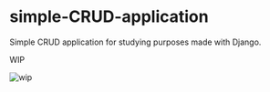 # simple-CRUD-application
Simple CRUD application for studying purposes made with Django.

WIP

![wip](https://i.imgur.com/QFJvRfp.png "wip")
